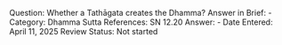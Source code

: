 Question: Whether a Tathāgata creates the Dhamma?
Answer in Brief: -
 Category: Dhamma
Sutta References: SN 12.20
Answer: -
Date Entered: April 11, 2025
Review Status: Not started